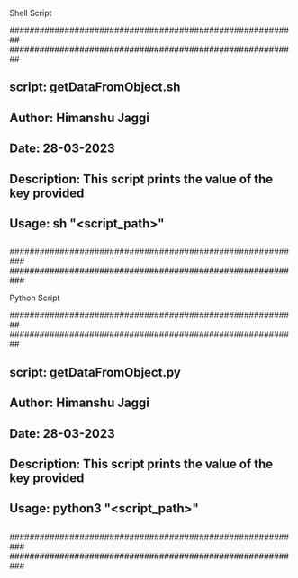 Shell Script

##########################################################
##########################################################
##   script: getDataFromObject.sh
##   Author: Himanshu Jaggi
##   Date: 28-03-2023
##   Description: This script prints the value of the key provided                             
##   Usage: sh "<script_path>"                                              
##                                                       
###########################################################                                                     
###########################################################



Python Script


##########################################################
##########################################################
##   script: getDataFromObject.py
##   Author: Himanshu Jaggi
##   Date: 28-03-2023
##   Description: This script prints the value of the key provided                             
##   Usage: python3 "<script_path>"                                              
##                                                       
###########################################################                                                     
###########################################################